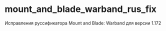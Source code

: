# mount_and_blade_warband_rus_fix
 Исправления руссификатора Mount and Blade: Warband для версии 1.172
